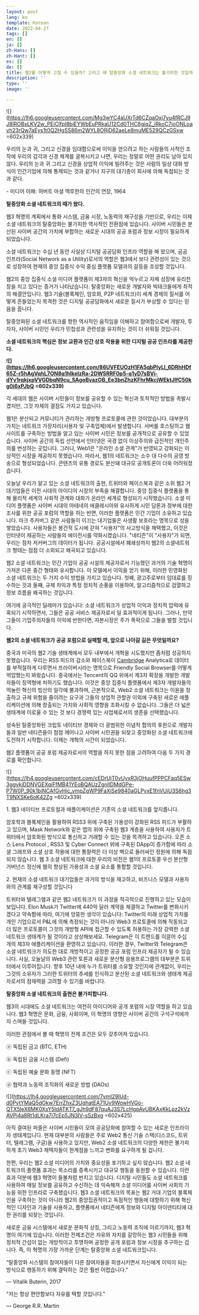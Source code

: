 ```yaml
---
layout: post
lang: ko
template: Korean
date: 2022-04-27
tags: []
en: []
ja: []
zh-Hans: []
zh-Hant: []
es: []
de: []
title: 웹2를 어떻게 고칠 수 있을까? 고리고 왜 탈중앙화 소셜 네트워크는 불가피한 것일까?
description: ''
type: ''
image: ''

---
```

![](https://lh6.googleusercontent.com/Mg3wYC4aUXrTd6CZqaOxi7yu4fRCJ9J8lROBxLKV2w_PEiClfpl8biEYWbEuPRkaU12Cd0THC6giqZ_iRkoC7ioONLoavh23rQw7aEys1t0Q2HgSS86m2WYL8ORjD62aeLe8muME529QCzGSxw =602x339)

우리의 눈과 귀, 그리고 신경을 임대함으로써 이익을 얻으려고 하는 사람들의 사적인 조작에 우리의 감각과 신경 체계를 굴복시키고 나면, 우리는 정말로 어떤 권리도 남아 있지 않다. 우리의 눈과 귀 그리고 신경을 상업적 이익에 빌려주는 것은 사람의 일상 대화 방식이 인간기업에 의해 통제되는 것과 같거나 지구의 대기층이 회사에 의해 독점되는 것 과 같다.

\- 미디어 이해: 허버트 마셜 맥루한의 인간의 연장, 1964

**탈중앙화 소셜 네트워크의 때가 왔다.**

웹3 혁명의 계획에서 통화 시스템, 금융 시장, 노동력의 재구성을 기반으로, 우리는 이제 소셜 네트워크의 탈중앙화는 불가피한 역사적인 전환점에 있습니다. 사이버 시민들은 분산된 사이버 공간의 가치에 부합하는 새로운 시대의 공공 포럼과 정보 시장이 필요하게 되었습니다.

소셜 네트워크는 수십 년 동안 사실상 디지털 공공담화 인프라 역할을 해 왔으며, 공공 인프라(Social Network as a Utility)로서의 역할은 웹3에서 보다 관련성이 있는 것으로 성장하여 현재의 중앙 집중식 수익 중심 플랫폼 모델과의 갈등을 조성할 것입니다.

웹2의 중앙 집중식 소셜 미디어 플랫폼이 제3자의 혁신을 억누르고 자체 성장에 유리천장을 치고 있다는 증거가 나타났습니다. 탈중앙화는 새로운 개발자와 빅테크들에게 최적의 해결안입니다. 웹3 기술(블록체인, 암호화, P2P 네트워크)이 세계 경제의 질서를 어떻게 흔들었는지 목격한 것은 디지털 공공담화에서 새로운 질서가 부상할 수 있다는 믿음을 줍니다.

탈중앙화된 소셜 네트워크를 향한 역사적인 움직임을 이해하고 참여함으로써 개발자, 투자자, 사이버 시민인 우리가 민첩성과 관련성을 유지하는 것이 더 쉬워질 것입니다.

**소셜 네트워크의 핵심은 정보 교환과 인간 상호 작용을 위한 디지털 공공 인프라를 제공한다.**

**![](https://lh6.googleusercontent.com/86UVFEUOzH1FA5qbPIyLl_6DRhHDf65Z-r5hAgVqhL7ON8q1hlkelzRa-2DWSRRF0p5-q1yD7sBVi-dYv1rqkjxpVVGDbqN9cu_SAgoBvazOB_Ee3bnZhzKFhrMkcjWEktJIfC50kg0i6xPJbQ =602x339)**

각 세대의 웹은 사이버 시민들이 정보를 공유할 수 있는 혁신과 토착적인 방법을 촉발시켰지만, 그것 자체의 결점도 가지고 있습니다.

웹1은 분산되고 커뮤니티가 관리하는 개방형 프로토콜에 관한 것이었습니다. 대부분의 가치는 네트워크 가장자리(사용자 및 구축업체)에서 발생합니다. 서버를 호스팅하고 웹 사이트를 구축하는 방법을 알고 있는 사이버 시민은 정보를 공개적으로 공유할 수 있었습니다. 사이버 공간의 독립 선언에서 인터넷은 국경 없이 이상주의와 급진적인 개인주의를 번성하는 곳입니다. 그러나, Web1은 "온라인 소셜 관계"가 반영되고 강화되는 이상적인 시장을 제공하지 못했습니다. 따라서, 웹1의 네트워크는 소수 대 다수의 공영 방송으로 형성되었습니다. 콘텐츠의 유통 경로도 분산돼 대규모 공개토론이 더욱 어려워졌습니다.

오늘날 우리가 알고 있는 소셜 네트워크의 출현, 트위터와 페이스북과 같은 소위 웹2 거대기업들은 이전 시대의 아이디어 시장의 부족을 해결합니다. 중앙 집중식 플랫폼을 통해 물리적 세계의 사회적 관계와 대화가 온라인 세계로 형성되기 시작했습니다. 소셜 미디어 플랫폼은 사이버 시대의 아테네의 에클레시아와 유사하게 시민 담론과 정부에 대한 조사를 위한 공공 포럼의 역할을 하는 반면, 이러한 플랫폼은 민간 기업이 소유하고 있습니다. 마크 주커버그 같은 사람들이 이끄는 대기업들은 사생활 보호라는 명목으로 성을 쌓았습니다. 사용자들은 봉건적 도시에 갇혀 "사용자"의 사고방식을 채택했고, 이것은 인터넷이 제공하는 사람들의 에이전시를 약화시켰습니다. "네티즌"이 "사용자"가 되면, 우리는 점차 저커버그의 데이터가 됩니다. 공공시설에서 폐쇄성까지 웹2의 소셜네트워크 형태는 점점 더 소외되고 왜곡되고 있습니다.

웹2 소셜 네트워크는 민간 기업이 공공 시설의 제공자로서 기능했던 과거의 기술 혁명이 가져온 다른 중간 형태와 유사합니다. 이 모델에서 이익을 얻기 위해, 이러한 민영화된 소셜 네트워크는 두 가지 수익 방법을 가지고 있습니다. 첫째, 광고주로부터 임대료를 징수하는 것과 둘째, 규제 차익과 특정 정치적 순풍을 이용하여, 알고리즘적으로 검열하고 정보 흐름을 왜곡하는 것입니다.

여기에 궁극적인 딜레마가 있습니다: 소셜 네트워크가 상업적 이익과 정치적 압력에 유혹되기 시작하면서, 그들은 공공 서비스 제공자로서 덜 효과적이게 됩니다. 그러나, 만약 그들이 기업주의자들의 이익에 반한다면, 자본시장은 주가 폭락으로 그들을 벌할 것입니다.

**웹2의 소셜 네트워크가 공공 포럼으로 실패할 때, 앞으로 나아갈 길은 무엇일까요?**

중국과 미국의 웹2 기술 생태계에서 모두 내부에서 개혁을 시도했지만 좀처럼 성공하지 못했습니다. 우리는 RSS 피드의 감소와 페이스북이 [Cambridge](https://www.theguardian.com/news/2018/mar/17/cambridge-analytica-facebook-influence-us-election) Analytica로 데이터를 부적절하게 다루면서 프라이버시라는 명목으로 Friendly Social Browser를 어떻게 억압했는지 봐왔습니다. 중국에서는 Tencent의 QQ 위에서 제3자 확장을 개발한 개발자들이 징역형에 처하기도 했습니다. 이것은 중앙 집중식 플랫폼에서 제3자 개발자들의 억눌린 혁신의 빙산의 일각에 불과하며, 근본적으로, Web2 소셜 네트워크는 이윤을 창출하고 규제 위험을 줄이려는 요구과 그들의 상업적 관할권 이외에 구축된 새로운 애플리케이션에 의해 창출되는 가치와 사회적 영향을 조화시킬 수 없습니다. 그들은 더 넓은 생태계에 이로울 수 있는 것 보다 경쟁력 있는 사업체로서의 생존을 선택했습니다.

성숙된 탈중앙화된 크립토 네이티브 경제와 더 광범위한 이념적 합의의 후원으로 개발자들과 일반 네티즌들이 점점 깨어나고 사이버 시민권을 되찾고 중앙화된 소셜 네트워크에 도전하기 시작합니다. 이제는 개혁의 시간이 되었습니다.

웹2 플랫폼이 공공 포럼 제공자로서의 역할을 하지 못한 점을 고려하여 다음 두 가지 경로를 확인합니다.

![](https://lh4.googleusercontent.com/cEDrUjT0vUyxR3jOHuufPPPCFaq5ESw3ggykjDDNVGEXqiFfMB41YEoBQAUzZgnIlDMdGPe-P7W0P_90k1biNCAfGvHic_ympZgWP9FaXiSe9840aGLPyxE1fnVUiU3S6hg3T9NXSKe6oK42Zg =602x339)

1\. 웹3 네이티브 프로토컬과 애플이케이션은 기존의 소셜 네트워크를 앞지릅니다.

암호학과 블록체인을 활용하여 RSS3 위에 구축된 가용성이 강화된 RSS 피드가 부활하고 있으며, Mask Network와 같은 앱의 위에 구축된 웹3 계층을 사용하여 사용자가 트위터에서 암호화된 방식으로 통신하고 거래할 수 있는 것을 목격하고 있습니다. 오픈 소스 Lens Protocol , RSS3 및 Cyber Connect 위에 구축된 DApp이 증가함에 따라 소셜 그래프와 소셜 상호 작용에 대한 통찰력은 더 이상 벽으로 둘러싸인 정원에 의해 독점되지 않습니다. 웹 3 소셜 네트워크에 대한 우리의 비전은 웹1의 프로토콜 우선 분산형 거버넌스 정신에 웹의 향상된 가용성과 소셜 요소를 통합할 것입니다.

2\. 현재의 소셜 네트워크 대기업들은 과거의 방식을 재고하고, 비즈니스 모델과 사용자와의 관계를 재구성할 것입니다

트위터와 텔레그램과 같은 웹2 네트워크가 이 과정을 적극적으로 진행하고 있는 모습이 보입니다. Elon Musk가 Twitter에 440억 달러 계약을 체결하고 Twitter를 변화시키겠다고 약속함에 따라, 여기에 엉뚱한 생각이 있습니다: Twitter의 미래 상업적 가치를 개인 기업으로서 P&L에 의해 측정되는 것이 아니라 Web3 프로토콜에 의해 작동되고 더 많은 프로토콜이 그것의 개방형 API에 접근할 수 있도록 허용하는 가장 강력한 소셜 네트워크 생태계가 될 것이라고 상상해보세요. Telegram은 이 트렌드를 이끌어 수십 개의 제3자 애플리케이션을 환영하고 있습니다. 이러한 경우, Twitter와 Telegram은 소셜 네트워크가 의도한 대로 개방적이고 공정한 공공 포럼 인프라 제공자가 될 수 있습니다. 사실, 오늘날의 Web3 관련 토론과 새로운 분산형 응용프로그램의 대부분은 트위터에서 이루어집니다. 향후 10년 내에 누가 트위터를 소유할 것인지에 관계없이, 우리는 그것의 소유자가 그러한 트위터의 추세를 인식하고 분산된 소셜 네트워크와 생태계 제공자로서의 잠재력을 고려할 수 있기를 바랍니다.

**탈중앙화 소셜 네트워크의 출현은 불가피합니다.**

웹3의 시대에도 소셜 네트워크는 여전히 아이디어와 공개 포럼의 시장 역할을 하고 있습니다. 웹3 혁명은 문화, 금융, 사회이며, 이 혁명의 영향은 사이버 공간의 구석구석에까지 스며들 것입니다.

이러한 관점에서 볼 때 혁명의 전제 조건은 모두 갖추어져 있습니다.

ⓐ 독립된 금고 (BTC, ETH)

ⓑ 독립된 금융 시스템 (Defi)

ⓒ 독립된 예술 문화 동맹 (NFT)

ⓓ 협력과 노동력 조직화의 새로운 방법 (DAOs)

![](https://lh4.googleusercontent.com/7vmI29IUd-d0PytYMaQ5dOkw7ErrZhxZ3UqhatEA71Uv9WowHVGo-QTX5leX6MK0XsY5IdATKT7_gJh9dF87quAJ3S7LcHgpAvUBKAxKkLpz2kVzAVPj4a8Rt1dLKra7i7cEp5JN3IV-sSzBxg =602x425)

아직 결여된 퍼즐은 사이버 시민들이 모여 공공담화에 참여할 수 있는 새로운 인프라이자 생태계입니다. 현재 대부분의 사람들은 주로 Web2 통신 기술 스택(디스코드, 트위터, 텔레그램, 구글)을 사용하고 있지만, Web2 소셜 네트워크의 다양한 제한은 불가피하게 초기 Web3 채택자들이 한계점을 느끼고 변화를 요구하게 될 겁니다.

한편, 우리는 웹2 소셜 미디어의 가치와 중요성을 포기하고 싶지 않습니다. 웹2 소셜 네트워크의 플랫폼 효과는 목소리를 증폭시키고 대규모 행동을 동원할 수 있습니다. 이런 효과 덕분에 웹3 혁명이 들불처럼 번지고 있습니다. 디지털 시민들도 소셜 네트워크를 사용하여 매일 정보를 공유하고 수신하는 데 익숙해져 소셜 미디어를 사이버 사회의 기능을 위한 인프라로 구축했습니다. 웹3 소셜 네트워크의 목표는 웹2 거대 기업의 블록체인을 구축하는 것이 아니라 웹2의 중앙집권적이고 독점적인 행동에 대항하기 위해 혁신적인 디자인과 기술을 사용하고, 플랫폼에서 네티즌에게 정보와 디지털 아이덴티티에 대한 권리를 되찾는 것입니다.

새로운 금융 시스템에서 새로운 문화적 상징, 그리고 노동력 조직에 이르기까지, 웹3 혁명이 여기에 있습니다. 이러한 전제조건은 자유와 자치를 갈망하는 웹3 시민들을 위해 정치적 간섭이 없는 개방적이고 투명하며 공정한 공개 포럼과 정보 시장을 추구하는 겁니다. 즉, 이 혁명의 가장 가까운 단계는 탈중앙화 소셜 네트워크입니다.

“탈중앙화 시스템의 참여자들이 다른 참여자들을 희생시키면서 자신에게 이익이 되는 방식으로 행동하기 위해 결탁하는 것은 훨씬 어렵습니다."

― Vitalik Buterin, 2017

"저는 항상 편안함보다 자유를 택할 것입니다."

― George R.R. Martin